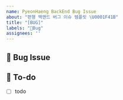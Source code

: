 ```yaml
---
name: PyeonHaeng BackEnd Bug Issue
about: "편행 백엔드 버그 이슈 템플릿 \U0001F41B"
title: "[BUG]"
labels: "🐞Bug"
assignees: ''
---
```


## 📌  Bug Issue

<!-- 수정할 기능에 대해 설명해주세요. -->

## 📝  To-do

<!-- 해야 할 일들을 적어주세요. -->
- [ ] todo
